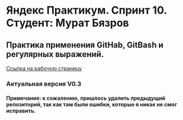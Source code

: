 # Яндекс Практикум. Спринт 10. Студент: Мурат Бязров
## Практика применения GitHab, GitBash и регулярных выражений. 
[Ссылка на рабочую страницу](https://muratbyazrov.github.io/Sprint10/)
### Актуальная версия V0.3
#### Примечание: к сожалению, пришлось удалить предыдущий репозиторий, так как там были ошибки, которые я никак не смог исправить. 
